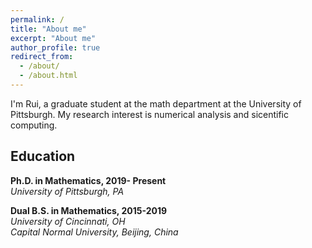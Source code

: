 ```yaml
---
permalink: /
title: "About me"
excerpt: "About me"
author_profile: true
redirect_from: 
  - /about/
  - /about.html
---
```

I'm Rui, a graduate student at the math department at the University of Pittsburgh. My research interest is numerical analysis and sicentific computing.

## Education
**Ph.D. in Mathematics, 2019- Present** <br />
*University of Pittsburgh, PA* <br />

**Dual B.S. in Mathematics, 2015-2019** <br />
*University of Cincinnati, OH* <br />
*Capital Normal University, Beijing, China*
